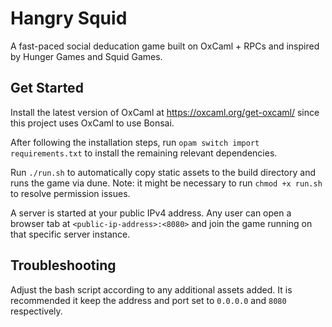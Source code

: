 # Hangry Squid

A fast-paced social deducation game built on OxCaml + RPCs and inspired by Hunger Games and Squid Games.

## Get Started

Install the latest version of OxCaml at https://oxcaml.org/get-oxcaml/ since this project uses OxCaml to use Bonsai.

After following the installation steps, run `opam switch import requirements.txt` to install the remaining relevant dependencies.

Run `./run.sh` to automatically copy static assets to the build directory and runs the game via dune. Note: it might be necessary to run `chmod +x run.sh` to resolve permission issues.

A server is started at your public IPv4 address. Any user can open a browser tab at `<public-ip-address>:<8080>` and join the game running on that specific server instance.

## Troubleshooting

Adjust the bash script according to any additional assets added. It is recommended it keep the address and port set to `0.0.0.0` and `8080` respectively.

